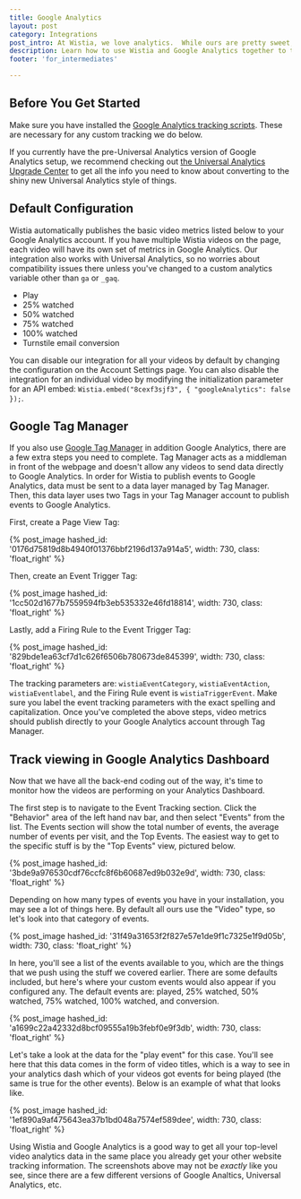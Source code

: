 ```yaml
---
title: Google Analytics
layout: post
category: Integrations
post_intro: At Wistia, we love analytics.  While ours are pretty sweet, there are lots of tools out there, like <a href="http://google.com/analytics" title="google analytics">Google Analytics</a>. While Wistia's analytics give you more in-depth information on video plays, putting basic video metrics in Google Analytics can give you a better picture of how they tie together with your website's metrics.</p><p>This guide is here to help you get started integrating Wistia video tracking with your Google Analytics account.</p>
description: Learn how to use Wistia and Google Analytics together to track video plays.
footer: 'for_intermediates'

---
```


## Before You Get Started

Make sure you have installed the [Google Analytics tracking scripts](https://developers.google.com/analytics/devguides/collection/analyticsjs/). These are necessary for any custom tracking we do below.

If you currently have the pre-Universal Analytics version of Google Analytics setup, we recommend checking out [the Universal Analytics Upgrade Center](https://developers.google.com/analytics/devguides/collection/upgrade/) to get all the info you need to know about converting to the shiny new Universal Analytics style of things.

## Default Configuration

Wistia automatically publishes the basic video metrics listed below to your Google Analytics account. If you have multiple Wistia videos on the page, each video will have its own set of metrics in Google Analytics. Our integration also works with Universal Analytics, so no worries about compatibility issues there unless you've changed to a custom analytics variable other than `ga` or `_gaq`.

- Play
- 25% watched
- 50% watched
- 75% watched
- 100% watched
- Turnstile email conversion

You can disable our integration for all your videos by default by changing the configuration on the Account Settings page. You can also disable the integration for an individual video by modifying the initialization parameter for an API embed: `Wistia.embed("8cexf3sjf3", { "googleAnalytics": false });`.

## Google Tag Manager

If you also use [Google Tag Manager](http://www.google.com/tagmanager/) in addition Google Analytics, there are a few extra steps you need to complete. Tag Manager acts as a middleman in front of the webpage and doesn't allow any videos to send data directly to Google Analytics. In order for Wistia to publish events to Google Analytics, data must be sent to a data layer managed by Tag Manager. Then, this data layer uses two Tags in your Tag Manager account to publish events to Google Analytics.

First, create a Page View Tag:

{% post_image hashed_id: '0176d75819d8b4940f01376bbf2196d137a914a5', width: 730, class: 'float_right' %}

Then, create an Event Trigger Tag:

{% post_image hashed_id: '1cc502d1677b7559594fb3eb535332e46fd18814', width: 730, class: 'float_right' %}

Lastly, add a Firing Rule to the Event Trigger Tag:

{% post_image hashed_id: '829bde1ea63cf7d1c626f6506b780673de845399', width: 730, class: 'float_right' %}

The tracking parameters are: `wistiaEventCategory`, `wistiaEventAction`, `wistiaEventlabel`, and the Firing Rule event is `wistiaTriggerEvent`. Make sure you label the event tracking parameters with the exact spelling and capitalization. Once you've completed the above steps, video metrics should publish directly to your Google Analytics account through Tag Manager.

## Track viewing in Google Analytics Dashboard

Now that we have all the back-end coding out of the way, it's time to monitor how the videos are performing on your Analytics Dashboard.

The first step is to navigate to the Event Tracking section. Click the "Behavior" area of the left hand nav bar, and then select "Events" from the list. The Events section will show the total number of events, the average number of events per visit, and the Top Events. The easiest way to get to the specific stuff is by the "Top Events" view, pictured below.

{% post_image hashed_id: '3bde9a976530cdf76ccfc8f6b60687ed9b032e9d', width: 730, class: 'float_right' %}

Depending on how many types of events you have in your installation, you may see a lot of things here. By default all ours use the "Video" type, so let's look into that category of events.

{% post_image hashed_id: '31f49a31653f2f827e57e1de9f1c7325e1f9d05b', width: 730, class: 'float_right' %}

In here, you'll see a list of the events available to you, which are the things that we push using the stuff we covered earlier. There are some defaults included, but here's where your custom events would also appear if you configured any. The default events are: played, 25% watched, 50% watched, 75% watched, 100% watched, and conversion.

{% post_image hashed_id: 'a1699c22a42332d8bcf09555a19b3febf0e9f3db', width: 730, class: 'float_right' %}

Let's take a look at the data for the "play event" for this case. You'll see here that this data comes in the form of video titles, which is a way to see in your analytics dash which of your videos got events for being played (the same is true for the other events). Below is an example of what that looks like.

{% post_image hashed_id: '1ef890a9af475643ea37b1bd048a7574ef589dee', width: 730, class: 'float_right' %}

Using Wistia and Google Analytics is a good way to get all your top-level video analytics data in the same place you already get your other website tracking information. The screenshots above may not be _exactly_ like you see, since there are a few different versions of Google Analtics, Universal Analytics, etc.
